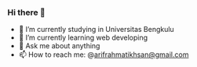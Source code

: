 ### Hi there 👋

- 🔭 I’m currently studying in Universitas Bengkulu
- 🌱 I’m currently learning web developing
- 💬 Ask me about anything
- 📫 How to reach me: @arifrahmatikhsan@gmail.com
